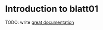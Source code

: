# Introduction to blatt01

TODO: write [great documentation](http://jacobian.org/writing/great-documentation/what-to-write/)
